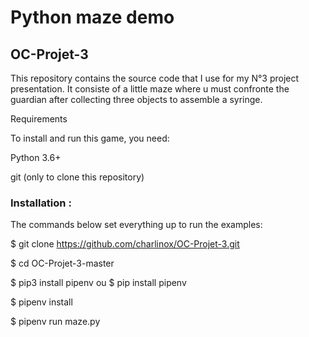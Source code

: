 
# Python maze demo
## OC-Projet-3

This repository contains the source code that I use for my N°3 project presentation. It consiste of a little maze where u must confronte the guardian after collecting three objects to assemble a syringe.

Requirements

To install and run this game, you need:

Python 3.6+

git (only to clone this repository)

### Installation :
The commands below set everything up to run the examples:

$ git clone https://github.com/charlinox/OC-Projet-3.git

$ cd OC-Projet-3-master

$ pip3 install pipenv ou $ pip install pipenv

$ pipenv install

$ pipenv run maze.py


